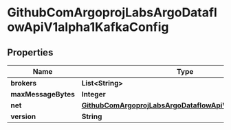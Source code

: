 

# GithubComArgoprojLabsArgoDataflowApiV1alpha1KafkaConfig


## Properties

Name | Type | Description | Notes
------------ | ------------- | ------------- | -------------
**brokers** | **List&lt;String&gt;** |  |  [optional]
**maxMessageBytes** | **Integer** |  |  [optional]
**net** | [**GithubComArgoprojLabsArgoDataflowApiV1alpha1KafkaNET**](GithubComArgoprojLabsArgoDataflowApiV1alpha1KafkaNET.md) |  |  [optional]
**version** | **String** |  |  [optional]




